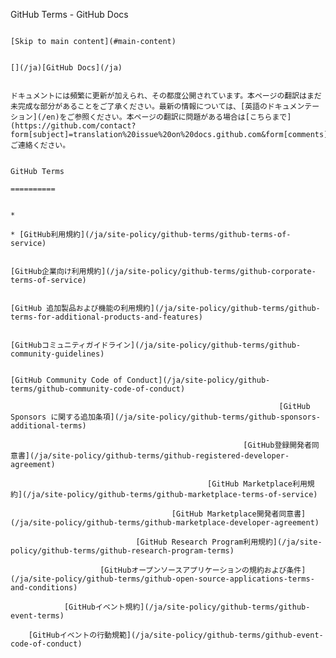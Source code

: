 GitHub Terms - GitHub Docs

                                                                                                [Skip to main content](#main-content)

                                                                                                [](/ja)[GitHub Docs](/ja)

                                                                                                ドキュメントには頻繁に更新が加えられ、その都度公開されています。本ページの翻訳はまだ未完成な部分があることをご了承ください。最新の情報については、[英語のドキュメンテーション](/en)をご参照ください。本ページの翻訳に問題がある場合は[こちらまで](https://github.com/contact?form[subject]=translation%20issue%20on%20docs.github.com&form[comments]=)ご連絡ください。

                                                                                                GitHub Terms
                                                                                                ==========

                                                                                                *
                                                                                                * [GitHub利用規約](/ja/site-policy/github-terms/github-terms-of-service)

                                                                                                [GitHub企業向け利用規約](/ja/site-policy/github-terms/github-corporate-terms-of-service)

                                                                                        [GitHub 追加製品および機能の利用規約](/ja/site-policy/github-terms/github-terms-for-additional-products-and-features)

                                                                                [GitHubコミュニティガイドライン](/ja/site-policy/github-terms/github-community-guidelines)

                                                                        [GitHub Community Code of Conduct](/ja/site-policy/github-terms/github-community-code-of-conduct)

                                                                [GitHub Sponsors に関する追加条項](/ja/site-policy/github-terms/github-sponsors-additional-terms)

                                                        [GitHub登録開発者同意書](/ja/site-policy/github-terms/github-registered-developer-agreement)

                                                [GitHub Marketplace利用規約](/ja/site-policy/github-terms/github-marketplace-terms-of-service)

                                        [GitHub Marketplace開発者同意書](/ja/site-policy/github-terms/github-marketplace-developer-agreement)

                                [GitHub Research Program利用規約](/ja/site-policy/github-terms/github-research-program-terms)

                        [GitHubオープンソースアプリケーションの規約および条件](/ja/site-policy/github-terms/github-open-source-applications-terms-and-conditions)

                [GitHubイベント規約](/ja/site-policy/github-terms/github-event-terms)

        [GitHubイベントの行動規範](/ja/site-policy/github-terms/github-event-code-of-conduct)
